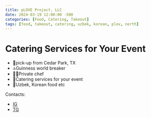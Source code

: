 ```yaml
---
title: pLOVE Project, LLC
date: 2024-03-19 12:00:00 -500
categories: [Food, Catering, Takeout]
tags: [food, takeout, catering, uzbek, korean, plov, north]
---
```


# Catering Services for Your Event

* 📍pick-up from Cedar Park, TX
* 🔝Guinness world breaker
* 👨‍🍳Private chef
* 🧆Catering services for your event
* 🥡Uzbek, Korean food etc

Contacts:
* [IG](https://www.instagram.com/plove_project?igsh=aTdobzZweGpkdzZh)
* [TG](https://t.me/joinchat/OQky29oa32xjMDBh)